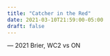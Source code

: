 ```yaml
---
title: "Catcher in the Red"
date: 2021-03-10T21:59:00-05:00
draft: false
---
```

— 2021 Brier, WC2 vs ON
<!--more--> 

